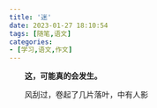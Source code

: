 ```yaml
---
title: '迷'
date: 2023-01-27 18:10:54
tags: [随笔,语文]
categories: 
- [学习,语文,作文]
---
```

　　**这，可能真的会发生。**

<!-- more -->

　　风刮过，卷起了几片落叶，中有人影
